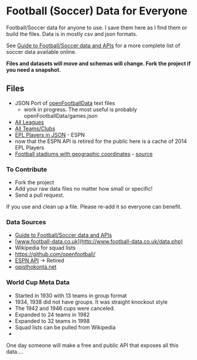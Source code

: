 Football (Soccer) Data for Everyone
============

Football/Soccer data for anyone to use. I save them here as I find them or build the files. Data is in mostly csv and json formats.

See [Guide to Football/Soccer data and APIs](http://www.jokecamp.com/blog/guide-to-football-and-soccer-data-and-apis/) for a more complete list of soccer data available online.

**Files and datasets will move and schemas will change. Fork the project if you need a snapshot.**

## Files

- JSON Port of [openFootballData](https://github.com/jokecamp/FootballData/tree/master/openFootballData) text files
  - work in progress. The most useful is probably openFootballData/games.json
- [All Leagues](https://github.com/jokecamp/FootballData/blob/master/Leagues.csv)
- [All Teams/Clubs](https://github.com/jokecamp/FootballData/blob/master/Teams.csv)
- [EPL Players in JSON](https://github.com/jokecamp/FootballData/tree/master/espn) - ESPN
 - now that the ESPN API is retired for the public here is a cache of 2014 EPL Players
- [Football stadiums with geographic coordinates](https://github.com/jokecamp/FootballData/blob/master/stadiums-with-GPS-coordinates.csv) -  [source](http://opisthokonta.net/?p=619)

### To Contribute 

- Fork the project
- Add your raw data files no matter how small or specific!
- Send a pull request. 

If you use and clean up a file. Please re-add it so everyone can benefit.

### Data Sources

- [Guide to Football/Soccer data and APIs](http://www.jokecamp.com/blog/guide-to-football-and-soccer-data-and-apis/)
- [www.football-data.co.uk](http://www.football-data.co.uk/data.php)
- Wikipedia for squad lists
- <https://github.com/openfootball/>
- [ESPN API](http://developer.espn.com/blog/read/publicretirement) -> Retired
- [opisthokonta.net](http://opisthokonta.net/?cat=34)

### World Cup Meta Data
 - Started in 1930 with 13 teams in group format
 - 1934, 1938 did not have groups. It was straight knockout style
 - The 1942 and 1946 cups were canceled.
 - Expanded to 24 teams in 1982
 - Expanded to 32 teams in 1998
 - Squad lists can be pulled from Wikipedia
 - 
 
One day someone will make a free and public API that exposes all this data....
